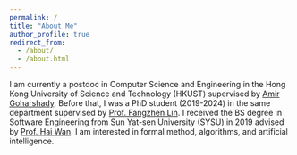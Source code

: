 ```yaml
---
permalink: /
title: "About Me"
author_profile: true
redirect_from: 
  - /about/
  - /about.html
---
```


I am currently a postdoc in Computer Science and Engineering in the Hong Kong University of Science and Technology (HKUST) supervised by [Amir Goharshady](https://amir.goharshady.com/).
Before that, I was a PhD student (2019-2024) in the same department supervised by [Prof. Fangzhen Lin](https://cse.hkust.edu.hk/admin/people/faculty/profile/flin).
I received the BS degree in Software Engineering from Sun Yat-sen University (SYSU) in 2019 advised by [Prof. Hai Wan](https://cse.sysu.edu.cn/content/2550).
I am interested in formal method, algorithms, and artificial intelligence.
